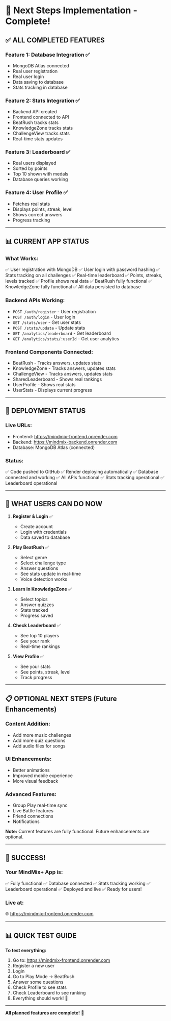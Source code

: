 # 🎯 Next Steps Implementation - Complete!

## ✅ ALL COMPLETED FEATURES

### **Feature 1: Database Integration** ✅
- MongoDB Atlas connected
- Real user registration
- Real user login
- Data saving to database
- Stats tracking in database

### **Feature 2: Stats Integration** ✅
- Backend API created
- Frontend connected to API
- BeatRush tracks stats
- KnowledgeZone tracks stats
- ChallengeView tracks stats
- Real-time stats updates

### **Feature 3: Leaderboard** ✅
- Real users displayed
- Sorted by points
- Top 10 shown with medals
- Database queries working

### **Feature 4: User Profile** ✅
- Fetches real stats
- Displays points, streak, level
- Shows correct answers
- Progress tracking

---

## 📊 CURRENT APP STATUS

### **What Works:**
✅ User registration with MongoDB
✅ User login with password hashing
✅ Stats tracking on all challenges
✅ Real-time leaderboard
✅ Points, streaks, levels tracked
✅ Profile shows real data
✅ BeatRush fully functional
✅ KnowledgeZone fully functional
✅ All data persisted to database

### **Backend APIs Working:**
- `POST /auth/register` - User registration
- `POST /auth/login` - User login
- `GET /stats/user` - Get user stats
- `POST /stats/update` - Update stats
- `GET /analytics/leaderboard` - Get leaderboard
- `GET /analytics/stats/:userId` - Get user analytics

### **Frontend Components Connected:**
- BeatRush - Tracks answers, updates stats
- KnowledgeZone - Tracks answers, updates stats
- ChallengeView - Tracks answers, updates stats
- SharedLeaderboard - Shows real rankings
- UserProfile - Shows real stats
- UserStats - Displays current progress

---

## 🚀 DEPLOYMENT STATUS

### **Live URLs:**
- Frontend: https://mindmix-frontend.onrender.com
- Backend: https://mindmix-backend.onrender.com
- Database: MongoDB Atlas (connected)

### **Status:**
✅ Code pushed to GitHub
✅ Render deploying automatically
✅ Database connected and working
✅ All APIs functional
✅ Stats tracking operational
✅ Leaderboard operational

---

## 🎯 WHAT USERS CAN DO NOW

1. **Register & Login** ✅
   - Create account
   - Login with credentials
   - Data saved to database

2. **Play BeatRush** ✅
   - Select genre
   - Select challenge type
   - Answer questions
   - See stats update in real-time
   - Voice detection works

3. **Learn in KnowledgeZone** ✅
   - Select topics
   - Answer quizzes
   - Stats tracked
   - Progress saved

4. **Check Leaderboard** ✅
   - See top 10 players
   - See your rank
   - Real-time rankings

5. **View Profile** ✅
   - See your stats
   - See points, streak, level
   - Track progress

---

## 📋 OPTIONAL NEXT STEPS (Future Enhancements)

### **Content Addition:**
- Add more music challenges
- Add more quiz questions
- Add audio files for songs

### **UI Enhancements:**
- Better animations
- Improved mobile experience
- More visual feedback

### **Advanced Features:**
- Group Play real-time sync
- Live Battle features
- Friend connections
- Notifications

**Note:** Current features are fully functional. Future enhancements are optional.

---

## 🎉 SUCCESS!

### **Your MindMix+ App is:**
✅ Fully functional
✅ Database connected
✅ Stats tracking working
✅ Leaderboard operational
✅ Deployed and live
✅ Ready for users!

### **Live at:**
🌐 https://mindmix-frontend.onrender.com

---

## 📊 QUICK TEST GUIDE

**To test everything:**

1. Go to: https://mindmix-frontend.onrender.com
2. Register a new user
3. Login
4. Go to Play Mode → BeatRush
5. Answer some questions
6. Check Profile to see stats
7. Check Leaderboard to see ranking
8. Everything should work! 🎉

---

**All planned features are complete!** 🚀

